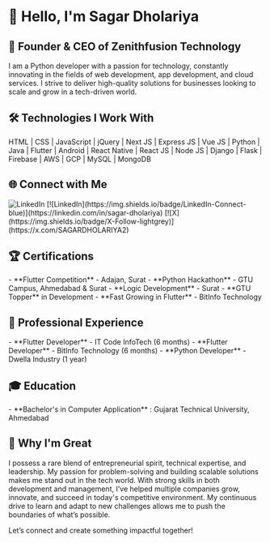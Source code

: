 <h1>👋 Hello, I'm Sagar Dholariya</h1>

<h2> 🚀 Founder & CEO of Zenithfusion Technology </h2>
<p align="left">I am a Python developer with a passion for technology, constantly innovating in the fields of web development, app development, and cloud services. I strive to deliver high-quality solutions for businesses looking to scale and grow in a tech-driven world.</p>

<h2> 🛠 Technologies I Work With </h2>
HTML | CSS | JavaScript | jQuery | Next JS | Express JS | Vue JS | Python | Java | Flutter | Android | React Native | React JS | Node JS | Django | Flask | Firebase | AWS | GCP | MySQL | MongoDB

<h2> <b>🌐 Connect with Me</b> </h2>
<img src="https://camo.githubusercontent.com/8c0692475a5bfc1d9e7361074bdb648e567cae7b5b40ffd32adae31180b0d7b6/68747470733a2f2f696d672e736869656c64732e696f2f62616467652f4c696e6b6564496e2d3030373742353f7374796c653d666f722d7468652d6261646765266c6f676f3d6c696e6b6564696e266c6f676f436f6c6f723d7768697465" alt="LinkedIn" data-canonical-src="https://linkedin.com/in/sagar-dholariya" style="for-the-badge&amp;logo=linkedin&amp;logoColor=white" style="max-width: 100%;">
[![LinkedIn](https://img.shields.io/badge/LinkedIn-Connect-blue)](https://linkedin.com/in/sagar-dholariya)
[![X](https://img.shields.io/badge/X-Follow-lightgrey)](https://x.com/SAGARDHOLARIYA2)

<h2>🏆 Certifications</h2>
- **Flutter Competition** - Adajan, Surat
- **Python Hackathon** - GTU Campus, Ahmedabad & Surat
- **Logic Development** - Surat
- **GTU Topper** in Development
- **Fast Growing in Flutter** - BitInfo Technology

<h2>💼 Professional Experience</h2>
- **Flutter Developer** - IT Code InfoTech (6 months)
- **Flutter Developer** - BitInfo Technology (6 months)
- **Python Developer** - Dwella Industry (1 year)

<h2>🎓 Education</h2>
- **Bachelor's in Computer Application** : Gujarat Technical University, Ahmedabad

<h2>🌟 Why I'm Great</h2>
I possess a rare blend of entrepreneurial spirit, technical expertise, and leadership. My passion for problem-solving and building scalable solutions makes me stand out in the tech world. With strong skills in both development and management, I’ve helped multiple companies grow, innovate, and succeed in today's competitive environment. My continuous drive to learn and adapt to new challenges allows me to push the boundaries of what’s possible.

Let’s connect and create something impactful together!
